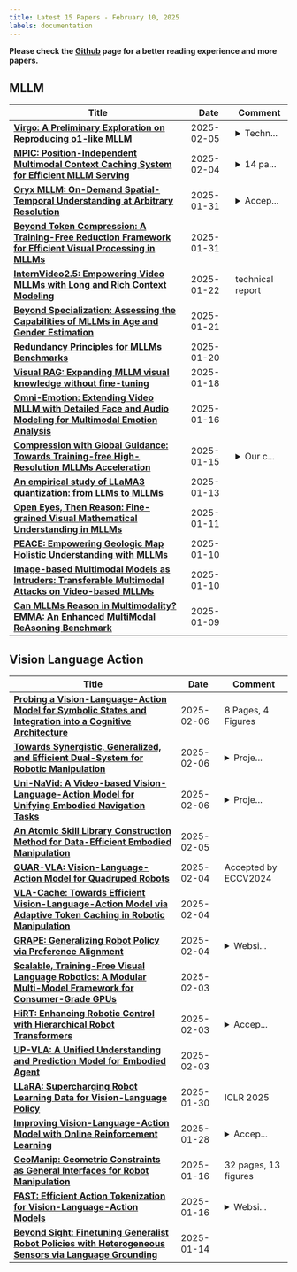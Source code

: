 ```yaml
---
title: Latest 15 Papers - February 10, 2025
labels: documentation
---
```

**Please check the [Github](https://github.com/Ed1sonChen/DailyArxiv) page for a better reading experience and more papers.**

## MLLM
| **Title** | **Date** | **Comment** |
| --- | --- | --- |
| **[Virgo: A Preliminary Exploration on Reproducing o1-like MLLM](http://arxiv.org/abs/2501.01904v2)** | 2025-02-05 | <details><summary>Techn...</summary><p>Technical Report on Slow Thinking with LLMs: Visual Reasoning</p></details> |
| **[MPIC: Position-Independent Multimodal Context Caching System for Efficient MLLM Serving](http://arxiv.org/abs/2502.01960v1)** | 2025-02-04 | <details><summary>14 pa...</summary><p>14 pages, 11 figures, the first version</p></details> |
| **[Oryx MLLM: On-Demand Spatial-Temporal Understanding at Arbitrary Resolution](http://arxiv.org/abs/2409.12961v3)** | 2025-01-31 | <details><summary>Accep...</summary><p>Accepted to ICLR 2025</p></details> |
| **[Beyond Token Compression: A Training-Free Reduction Framework for Efficient Visual Processing in MLLMs](http://arxiv.org/abs/2501.19036v1)** | 2025-01-31 |  |
| **[InternVideo2.5: Empowering Video MLLMs with Long and Rich Context Modeling](http://arxiv.org/abs/2501.12386v2)** | 2025-01-22 | technical report |
| **[Beyond Specialization: Assessing the Capabilities of MLLMs in Age and Gender Estimation](http://arxiv.org/abs/2403.02302v4)** | 2025-01-21 |  |
| **[Redundancy Principles for MLLMs Benchmarks](http://arxiv.org/abs/2501.13953v1)** | 2025-01-20 |  |
| **[Visual RAG: Expanding MLLM visual knowledge without fine-tuning](http://arxiv.org/abs/2501.10834v1)** | 2025-01-18 |  |
| **[Omni-Emotion: Extending Video MLLM with Detailed Face and Audio Modeling for Multimodal Emotion Analysis](http://arxiv.org/abs/2501.09502v1)** | 2025-01-16 |  |
| **[Compression with Global Guidance: Towards Training-free High-Resolution MLLMs Acceleration](http://arxiv.org/abs/2501.05179v2)** | 2025-01-15 | <details><summary>Our c...</summary><p>Our code is released at \url{https://github.com/xuyang-liu16/GlobalCom2}</p></details> |
| **[An empirical study of LLaMA3 quantization: from LLMs to MLLMs](http://arxiv.org/abs/2404.14047v3)** | 2025-01-13 |  |
| **[Open Eyes, Then Reason: Fine-grained Visual Mathematical Understanding in MLLMs](http://arxiv.org/abs/2501.06430v1)** | 2025-01-11 |  |
| **[PEACE: Empowering Geologic Map Holistic Understanding with MLLMs](http://arxiv.org/abs/2501.06184v1)** | 2025-01-10 |  |
| **[Image-based Multimodal Models as Intruders: Transferable Multimodal Attacks on Video-based MLLMs](http://arxiv.org/abs/2501.01042v2)** | 2025-01-10 |  |
| **[Can MLLMs Reason in Multimodality? EMMA: An Enhanced MultiModal ReAsoning Benchmark](http://arxiv.org/abs/2501.05444v1)** | 2025-01-09 |  |

## Vision Language Action
| **Title** | **Date** | **Comment** |
| --- | --- | --- |
| **[Probing a Vision-Language-Action Model for Symbolic States and Integration into a Cognitive Architecture](http://arxiv.org/abs/2502.04558v1)** | 2025-02-06 | 8 Pages, 4 Figures |
| **[Towards Synergistic, Generalized, and Efficient Dual-System for Robotic Manipulation](http://arxiv.org/abs/2410.08001v3)** | 2025-02-06 | <details><summary>Proje...</summary><p>Project page: https://opendrivelab.com/RoboDual/</p></details> |
| **[Uni-NaVid: A Video-based Vision-Language-Action Model for Unifying Embodied Navigation Tasks](http://arxiv.org/abs/2412.06224v2)** | 2025-02-06 | <details><summary>Proje...</summary><p>Project page: https://pku-epic.github.io/Uni-NaVid/</p></details> |
| **[An Atomic Skill Library Construction Method for Data-Efficient Embodied Manipulation](http://arxiv.org/abs/2501.15068v3)** | 2025-02-05 |  |
| **[QUAR-VLA: Vision-Language-Action Model for Quadruped Robots](http://arxiv.org/abs/2312.14457v6)** | 2025-02-04 | Accepted by ECCV2024 |
| **[VLA-Cache: Towards Efficient Vision-Language-Action Model via Adaptive Token Caching in Robotic Manipulation](http://arxiv.org/abs/2502.02175v1)** | 2025-02-04 |  |
| **[GRAPE: Generalizing Robot Policy via Preference Alignment](http://arxiv.org/abs/2411.19309v2)** | 2025-02-04 | <details><summary>Websi...</summary><p>Website: https://grape-vla.github.io/</p></details> |
| **[Scalable, Training-Free Visual Language Robotics: A Modular Multi-Model Framework for Consumer-Grade GPUs](http://arxiv.org/abs/2502.01071v1)** | 2025-02-03 |  |
| **[HiRT: Enhancing Robotic Control with Hierarchical Robot Transformers](http://arxiv.org/abs/2410.05273v3)** | 2025-02-03 | <details><summary>Accep...</summary><p>Accepted to CORL 2024</p></details> |
| **[UP-VLA: A Unified Understanding and Prediction Model for Embodied Agent](http://arxiv.org/abs/2501.18867v2)** | 2025-02-03 |  |
| **[LLaRA: Supercharging Robot Learning Data for Vision-Language Policy](http://arxiv.org/abs/2406.20095v3)** | 2025-01-30 | ICLR 2025 |
| **[Improving Vision-Language-Action Model with Online Reinforcement Learning](http://arxiv.org/abs/2501.16664v1)** | 2025-01-28 | <details><summary>Accep...</summary><p>Accepted to ICRA 2025</p></details> |
| **[GeoManip: Geometric Constraints as General Interfaces for Robot Manipulation](http://arxiv.org/abs/2501.09783v1)** | 2025-01-16 | 32 pages, 13 figures |
| **[FAST: Efficient Action Tokenization for Vision-Language-Action Models](http://arxiv.org/abs/2501.09747v1)** | 2025-01-16 | <details><summary>Websi...</summary><p>Website: https://www.pi.website/research/fast</p></details> |
| **[Beyond Sight: Finetuning Generalist Robot Policies with Heterogeneous Sensors via Language Grounding](http://arxiv.org/abs/2501.04693v3)** | 2025-01-14 |  |

